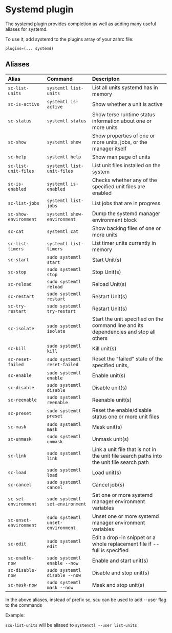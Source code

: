 # Systemd plugin

The systemd plugin provides completion as well as adding many useful aliases for systemd.

To use it, add systemd to the plugins array of your zshrc file:
```
plugins=(... systemd)
```

## Aliases

| Alias                | Command                       | Descripton                                                      |
|:---------------      |:------------------------------|:----------------------------------------------------------------|
| `sc-list-units`      | `systemtl list-units`         | List all units systemd has in memory                            |
| `sc-is-active`       | `systemtl is-active`          | Show whether a unit is active                                   |
| `sc-status`          | `systemtl status`             | Show terse runtime status information about one or more units   |
| `sc-show`            | `systemtl show`               | Show properties of one or more units, jobs, or the manager itself|
| `sc-help`            | `systemtl help`               | Show man page of units                                          |
| `sc-list-unit-files` | `systemtl list-unit-files`    | List unit files installed on the system                         |
| `sc-is-enabled`      | `systemtl is-enabled`         | Checks whether any of the specified unit files are enabled      |
| `sc-list-jobs`       | `systemtl list-jobs`          | List jobs that are in progress                                  |
| `sc-show-environment`| `systemtl show-environment`   | Dump the systemd manager environment block                      |
| `sc-cat`             | `systemtl cat`                | Show backing files of one or more units                         |
| `sc-list-timers`     | `systemtl list-timers`        | List timer units currently in memory                            |
| `sc-start`           | `sudo systemtl start`         | Start Unit(s)                                                   |
| `sc-stop`            | `sudo systemtl stop`          | Stop Unit(s)                                                    |
| `sc-reload`          | `sudo systemtl reload`        | Reload Unit(s)                                                  |
| `sc-restart`         | `sudo systemtl restart`       | Restart Unit(s)                                                 |
| `sc-try-restart`     | `sudo systemtl try-restart`   | Restart Unit(s)                                                 |
| `sc-isolate`         | `sudo systemtl isolate`       | Start the unit specified on the command line and its dependencies and stop all others|
| `sc-kill`            | `sudo systemtl kill`          | Kill unit(s)                                                    |
| `sc-reset-failed`    | `sudo systemtl reset-failed`  | Reset the "failed" state of the specified units,                |
| `sc-enable`          | `sudo systemtl enable`        | Enable unit(s)                                                  |
| `sc-disable`         | `sudo systemtl disable`       | Disable unit(s)                                                 |
| `sc-reenable`        | `sudo systemtl reenable`      | Reenable unit(s)                                                |
| `sc-preset`          | `sudo systemtl preset`        | Reset the enable/disable status one or more unit files          |
| `sc-mask`            | `sudo systemtl mask`          | Mask unit(s)                                                    |
| `sc-unmask`          | `sudo systemtl unmask`        | Unmask unit(s)                                                  |
| `sc-link`            | `sudo systemtl link`          | Link a unit file that is not in the unit file search paths into the unit file search path|
| `sc-load`            | `sudo systemtl load`          | Load unit(s)                                                    |
| `sc-cancel`          | `sudo systemtl cancel`        | Cancel job(s)                                                   |
| `sc-set-environment` | `sudo systemtl set-environment`| Set one or more systemd manager environment variables          |
| `sc-unset-environment`| `sudo systemtl unset-environment`|  Unset one or more systemd manager environment variables    |
| `sc-edit`            | `sudo systemtl edit`          | Edit a drop-in snippet or a whole replacement file if --full is specified |
| `sc-enable-now`      | `sudo systemtl enable --now`  | Enable and start unit(s)                                        |
| `sc-disable-now`     | `sudo systemtl disable --now` | Disable and stop unit(s)                                        |
| `sc-mask-now`        | `sudo systemtl mask --now`    | Mask and stop unit(s)                                           |


In the above aliases, instead of prefix sc, scu can be used to add --user flag to the commands

Example:

`scu-list-units` will be aliased to `systemctl --user list-units`
